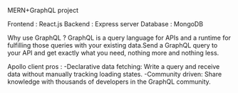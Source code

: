 MERN+GraphQL project

Frontend : React.js
Backend : Express server
Database : MongoDB

Why use GraphQL ?
GraphQL is a query language for APIs and a runtime for fulfilling those queries with your existing data.Send a GraphQL query to your API and get exactly what you need, nothing more and nothing less.

Apollo client pros :
-Declarative data fetching: Write a query and receive data without manually tracking loading states.
-Community driven: Share knowledge with thousands of developers in the GraphQL community.